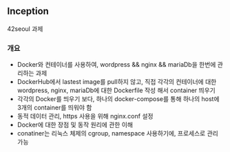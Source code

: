 ## Inception
42seoul 과제
### 개요
- Docker와 컨테이너를 사용하여, wordpress && nginx && mariaDb을 한번에 관리하는 과제
- DockerHub에서 lastest image를 pull하지 않고, 직접 각각의 컨테이너에 대한 wordpress, nginx, mariaDb에 대한 Dockerfile 작성 해서 container 띄우기
- 각각의 Docker를 띄우기 보다, 하나의 docker-compose를 통해 하나의 host에 3개의 container를 띄워야 함
- 동적 데이터 관리, https 사용을 위해 nginx.conf 설정
- Docker에 대한 장점 및 동작 원리에 관한 이해
- conatiner는 리눅스 체제의 cgroup, namespace 사용하기에, 프로세스로 관리 가능
